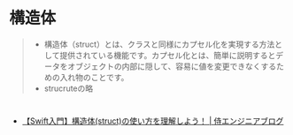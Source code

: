 # 構造体

> - 構造体（struct）とは、クラスと同様にカプセル化を実現する方法として提供されている機能です。カプセル化とは、簡単に説明するとデータをオブジェクトの内部に隠して、容易に値を変更できなくするための入れ物のことです。
> - strucruteの略

# 
- [【Swift入門】構造体(struct)の使い方を理解しよう！ | 侍エンジニアブログ](https://www.sejuku.net/blog/32783)

